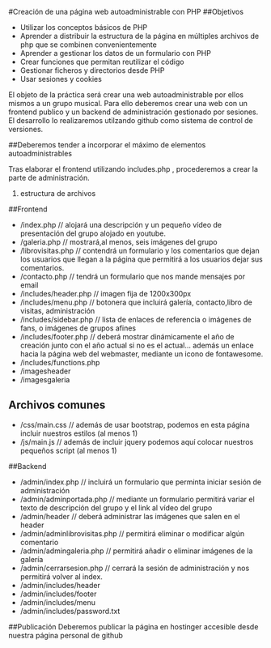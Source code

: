 #Creación de una página web autoadministrable con PHP
##Objetivos
*  Utilizar los conceptos básicos de PHP
*  Aprender a distribuir la estructura de la página en múltiples archivos de php que se combinen convenientemente
*  Aprender a gestionar los datos de un formulario con PHP
*  Crear funciones que permitan reutilizar el código
*  Gestionar ficheros y directorios desde PHP
*  Usar sesiones y cookies


El objeto de la práctica será crear una web autoadministrable por ellos mismos a un grupo musical. 
Para ello deberemos crear una web con un frontend publico y un backend de administración gestionado por sesiones.
El desarrollo lo realizaremos utilzando github como sistema de control de versiones.

##Deberemos tender a incorporar el máximo de elementos autoadministrables

Tras elaborar el frontend utilizando includes.php , procederemos a crear la parte de administración.

1.    estructura de archivos

   ##Frontend
  * /index.php // alojará una descripción y un  pequeño vídeo  de presentación del grupo alojado en youtube.
  * /galeria.php // mostrará,al menos, seis imágenes del grupo 
  * /librovisitas.php // contendrá un formulario y los comentarios que dejan los usuarios que llegan a la página que permitirá a los usuarios dejar sus comentarios.
  * /contacto.php // tendrá un formulario que nos mande mensajes por email
  * /includes/header.php // imagen fija de 1200x300px
  * /includes/menu.php // botonera que incluirá galería, contacto,libro de visitas, administración
  * /includes/sidebar.php // lista de enlaces de referencia o imágenes de fans, o imágenes de grupos afines
  * /includes/footer.php // deberá mostrar dinámicamente el año de creación junto con el año actual si no es el actual... además un enlace hacia la página web del webmaster, mediante un icono de fontawesome.
  * /includes/functions.php
  * /imagesheader
  * /imagesgaleria
   ## Archivos comunes
  * /css/main.css // además de usar bootstrap, podemos en esta página incluir nuestros estilos (al menos 1)
  * /js/main.js // además de incluir jquery podemos aquí colocar nuestros pequeños script (al menos 1)
 
  ##Backend

  * /admin/index.php // incluirá un formulario que perminta iniciar sesión de administración
  * /admin/adminportada.php // mediante un formulario permitirá variar el texto de descripción del grupo y el link al vídeo del grupo 
  * /admin/header // deberá administrar las imágenes que salen en el header
  * /admin/adminlibrovisitas.php // permitirá  eliminar o modificar algún comentario
  * /admin/admingaleria.php // permitirá añadir o eliminar imágenes de la galería
  * /admin/cerrarsesion.php // cerrará la sesión de administración y nos permitirá volver al index.
  * /admin/includes/header
  * /admin/includes/footer
  * /admin/includes/menu
  * /admin/includes/password.txt
 
  ##Publicación
Deberemos publicar la página en hostinger accesible desde nuestra página personal de github 




